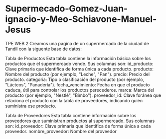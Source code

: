 # Supermecado-Gomez-Juan-ignacio-y-Meo-Schiavone-Manuel-Jesus
TPE WEB 2
Creamos una pagina de un supermercado de la ciudad de Tandil con la siguente base de datos:

Tabla de Productos
Esta tabla contiene la información básica sobre los productos que el supermercado vende. Sus columnas son:
id_producto: Clave primaria que identifica de forma única a cada producto.
producto: Nombre del producto (por ejemplo, "Leche", "Pan").
precio: Precio del producto.
categoria: Tipo o clasificación del producto (por ejemplo, "Lácteos", "Panadería").
fecha_vencimiento: Fecha en que el producto caduca, útil para controlar los productos perecederos.
marca: Marca del producto (por ejemplo, "Nestlé", "Bimbo").
proveedor_id: Clave foránea que relaciona el producto con la tabla de proveedores, indicando quién suministra ese producto.


Tabla de Proveedores
Esta tabla contiene información sobre los proveedores que suministran productos al supermercado. Sus columnas son:
id_proveedor: Clave primaria que identifica de forma única a cada proveedor.
nombre_proveedor: Nombre del proveedor 

